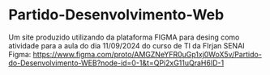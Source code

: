 # Partido-Desenvolvimento-Web
Um site produzido utilizando da plataforma FIGMA para desing como atividade para a aula do dia 11/09/2024 do curso de TI da FIrjan SENAI
Figma: https://www.figma.com/proto/AMGZNeYFR0uGp1xj0WoX5v/Partido-do-Desenvolvimento-WEB?node-id=0-1&t=QPi2xG11uQraH6ID-1
